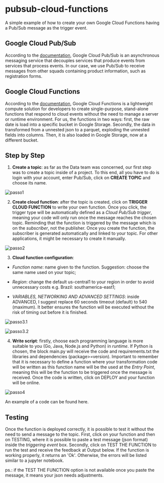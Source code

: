 # pubsub-cloud-functions
A simple example of how to create your own Google Cloud Functions having a Pub/Sub message as the trigger event.

## Google Cloud Pub/Sub
According to the [documentation](https://cloud.google.com/pubsub/docs), Google Cloud Pub/Sub is an asynchronous messaging service that decouples services that produce events from services that process events. In our case, we use Pub/Sub to receive messages from other squads containing product information, such as registration forms.

## Google Cloud Functions
According to the [documentation](https://cloud.google.com/functions/docs), Google Cloud Functions is a lightweight compute solution for developers to create single-purpose, stand-alone functions that respond to cloud events without the need to manage a server or runtime environment. For us, the functions in two ways: first, the raw date is load into a specific bucket in Google Storage. Secondly, the data in transformed from a unnested json to a parquet, exploding the unnested fields into columns. Then, it is also loaded in Google Storage, now at a different bucket.

## Step by Step
1. **Create a topic**: as far as the Data team was concerned, our first step was to create a topic inside of a project. To this end, all you have to do is login with your account, enter Pub/Sub, click on **CREATE TOPIC** and choose its name.

![passo1](https://user-images.githubusercontent.com/50640320/105192154-97da3400-5b16-11eb-8af8-8267829a8e59.png)

2. **Create cloud function**: after the topic is created, click on **TRIGGER CLOUD FUNCTION** to write your own function. Once you click, the trigger type will be automatically defined as a *Cloud Pub/Sub trigger*, meaning your code will only run once the message reaches the chosen topic. Reminding that the function is triggered by the message which is on the *subscriber*, not the publisher. Once you create the function, the subscriber is generated automatically and linked to your topic. For other applications, it might be necessary to create it manually.

![passo2](https://user-images.githubusercontent.com/50640320/105194952-da9d0b80-5b18-11eb-8630-63475616813c.png)

3. **Cloud function configuration**: 
* *Function name*: name given to the function. Suggestion: choose the same name used on your topic;

* *Region*: change the default us-central1 to your region in order to avoid unnecessary costs e.g. Brazil: southamerica-east1;

* *VARIABLES, NETWORKING AND ADVANCED SETTINGS*: inside ADVANCED, I suggest replace 60 seconds timeout (default) to 540 (maximum). It better ensures the function will be executed without the risk of timing out before it is finished. 

![passo3.1](https://user-images.githubusercontent.com/50640320/105197387-539d6280-5b1b-11eb-91b7-4e13fd41f4bb.png)

![passo3.2](https://user-images.githubusercontent.com/50640320/105197436-6152e800-5b1b-11eb-90bb-b9e50dcdf005.png)

4. **Write script**: firstly, choose each programming language is more suitable to you (Go, Java, Node.js and Python) in *runtime*. If Python is chosen, the block main.py will receive the code and requirements.txt the libraries and dependencies (package>=version). Important to remember that it is necessary to define a function where your transformation code will be written as this function name will be the used at the *Entry Point*, meaning this will be the function to be triggered once the message is received. Once the code is written, click on DEPLOY and your function will be online.

![passo4](https://user-images.githubusercontent.com/50640320/105206075-b1827800-5b24-11eb-9c86-7fa462016715.png)

An example of a code can be found here.

## Testing
Once the function is deployed correctly, it is possible to test it without the need to send a message to the topic. First, click on your function and then on TESTING, where it is possible to paste a test message (json format) inside the *triggering event* box. Secondly, click on TEST THE FUNCTION to run the test and receive the feedback at Output below. If the function is working properly, it returns an 'Ok'. Otherwise, the errors will be listed similar to a jupyter notebook. 

ps.: if the TEST THE FUNCTION option is not available once you paste the message, it means your json needs adjustments.





